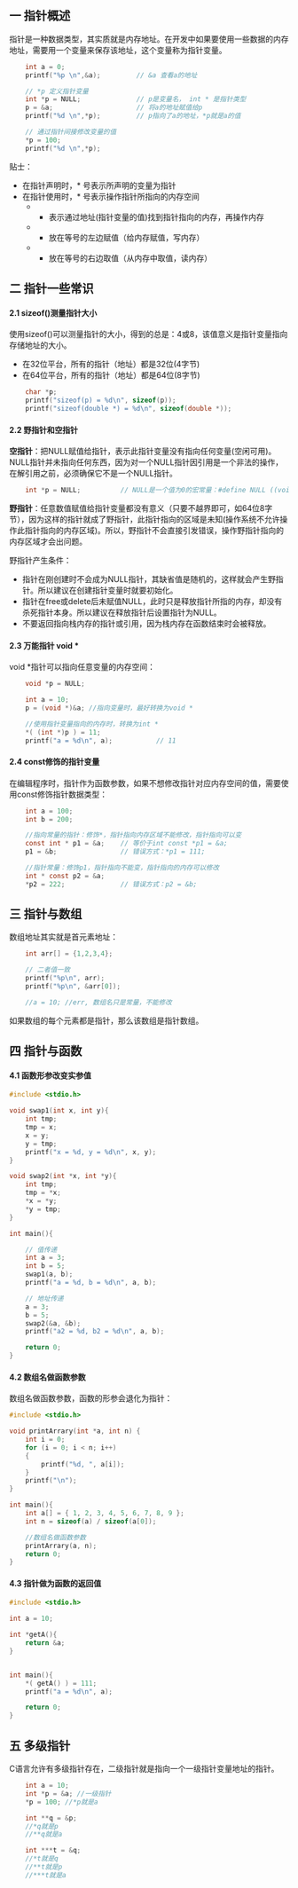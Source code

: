 ## 一 指针概述

指针是一种数据类型，其实质就是内存地址。在开发中如果要使用一些数据的内存地址，需要用一个变量来保存该地址，这个变量称为指针变量。  

```c
    int a = 0;
    printf("%p \n",&a);    		// &a 查看a的地址

    // *p 定义指针变量
    int *p = NULL;             	// p是变量名， int * 是指针类型
    p = &a;             		// 将a的地址赋值给p
    printf("%d \n",*p);			// p指向了a的地址，*p就是a的值

    // 通过指针间接修改变量的值
    *p = 100;
    printf("%d \n",*p); 
```

贴士：
- 在指针声明时，* 号表示所声明的变量为指针
- 在指针使用时，* 号表示操作指针所指向的内存空间
  - * 表示通过地址(指针变量的值)找到指针指向的内存，再操作内存
  - * 放在等号的左边赋值（给内存赋值，写内存）
  - * 放在等号的右边取值（从内存中取值，读内存）

## 二 指针一些常识

#### 2.1 sizeof()测量指针大小

使用sizeof()可以测量指针的大小，得到的总是：4或8，该值意义是指针变量指向存储地址的大小。
- 在32位平台，所有的指针（地址）都是32位(4字节)
- 在64位平台，所有的指针（地址）都是64位(8字节)

```c
    char *p;
    printf("sizeof(p) = %d\n", sizeof(p));
    printf("sizeof(double *) = %d\n", sizeof(double *));
```

#### 2.2 野指针和空指针

**空指针**：把NULL赋值给指针，表示此指针变量没有指向任何变量(空闲可用)。NULL指针并未指向任何东西，因为对一个NULL指针因引用是一个非法的操作，在解引用之前，必须确保它不是一个NULL指针。 
```c
    int *p = NULL;          // NULL是一个值为0的宏常量：#define NULL ((void *)0)
```

**野指针**：任意数值赋值给指针变量都没有意义（只要不越界即可，如64位8字节），因为这样的指针就成了野指针，此指针指向的区域是未知(操作系统不允许操作此指针指向的内存区域)。所以，野指针不会直接引发错误，操作野指针指向的内存区域才会出问题。  

野指针产生条件：
- 指针在刚创建时不会成为NULL指针，其缺省值是随机的，这样就会产生野指针。所以建议在创建指针变量时就要初始化。
- 指针在free或delete后未赋值NULL，此时只是释放指针所指的内存，却没有杀死指针本身。所以建议在释放指针后设置指针为NULL。
- 不要返回指向栈内存的指针或引用，因为栈内存在函数结束时会被释放。


#### 2.3 万能指针 void *

void *指针可以指向任意变量的内存空间：
```c
	void *p = NULL;

	int a = 10;
	p = (void *)&a; //指向变量时，最好转换为void *

	//使用指针变量指向的内存时，转换为int *
	*( (int *)p ) = 11;
	printf("a = %d\n", a);           // 11
```

#### 2.4 const修饰的指针变量

在编辑程序时，指针作为函数参数，如果不想修改指针对应内存空间的值，需要使用const修饰指针数据类型：
```c
	int a = 100;
	int b = 200;

    //指向常量的指针：修饰*，指针指向内存区域不能修改，指针指向可以变
	const int * p1 = &a;    // 等价于int const *p1 = &a;
	p1 = &b;                // 错误方式：*p1 = 111;

    //指针常量：修饰p1，指针指向不能变，指针指向的内存可以修改
	int * const p2 = &a;
	*p2 = 222;              // 错误方式：p2 = &b;
```

## 三 指针与数组

数组地址其实就是首元素地址：
```c
    int arr[] = {1,2,3,4};

    // 二者值一致
    printf("%p\n", arr);
    printf("%p\n", &arr[0]);

    //a = 10; //err, 数组名只是常量，不能修改
```

如果数组的每个元素都是指针，那么该数组是指针数组。

## 四 指针与函数

#### 4.1 函数形参改变实参值

```c
#include <stdio.h>

void swap1(int x, int y){
	int tmp;
	tmp = x;
	x = y;
	y = tmp;
	printf("x = %d, y = %d\n", x, y);
}

void swap2(int *x, int *y){
	int tmp;
	tmp = *x;
	*x = *y;
	*y = tmp;
}

int main(){

    // 值传递
	int a = 3;
	int b = 5;
	swap1(a, b); 
	printf("a = %d, b = %d\n", a, b);

    // 地址传递
	a = 3;
	b = 5;
	swap2(&a, &b); 
	printf("a2 = %d, b2 = %d\n", a, b);

	return 0;
}
```

#### 4.2 数组名做函数参数
数组名做函数参数，函数的形参会退化为指针：
```c
#include <stdio.h>

void printArrary(int *a, int n)	{
	int i = 0;
	for (i = 0; i < n; i++)
	{
		printf("%d, ", a[i]);
	}
	printf("\n");
}

int main(){
	int a[] = { 1, 2, 3, 4, 5, 6, 7, 8, 9 };
	int n = sizeof(a) / sizeof(a[0]);

	//数组名做函数参数
	printArrary(a, n); 
	return 0;
}
```

#### 4.3 指针做为函数的返回值

```c
#include <stdio.h>

int a = 10;

int *getA(){
	return &a;
}


int main(){
	*( getA() ) = 111;
	printf("a = %d\n", a);

	return 0;
}
```

## 五 多级指针

C语言允许有多级指针存在，二级指针就是指向一个一级指针变量地址的指针。  

```c
	int a = 10;
	int *p = &a; //一级指针
	*p = 100; //*p就是a

	int **q = &p;
	//*q就是p
	//**q就是a

	int ***t = &q;
	//*t就是q
	//**t就是p
	//***t就是a
```